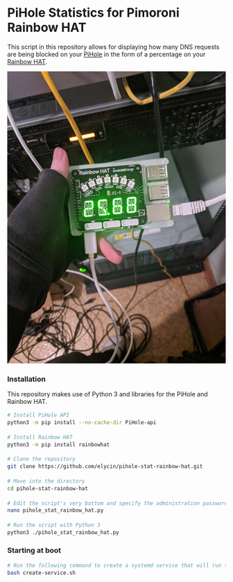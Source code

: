 # PiHole Statistics for Pimoroni Rainbow HAT
This script in this repository allows for displaying how many DNS requests are being blocked on your [PiHole](https://pi-hole.net/) in the form of a percentage on your [Rainbow HAT](https://shop.pimoroni.com/products/rainbow-hat-for-android-things).

![](example.jpg)

### Installation
This repository makes use of Python 3 and libraries for the PiHole and Rainbow HAT.
```bash
# Install PiHole API
python3 -m pip install --no-cache-dir PiHole-api

# Install Rainbow HAT
python3 -m pip install rainbowhat

# Clone the repository
git clone https://github.com/elycin/pihole-stat-rainbow-hat.git

# Move into the directory
cd pihole-stat-rainbow-hat

# Edit the script's very bottom and specify the administration password.
nano pihole_stat_rainbow_hat.py

# Run the script with Python 3
python3 ./pihole_stat_rainbow_hat.py
```

### Starting at boot
```bash
# Run the following command to create a systemd service that will run the script at boot time.
bash create-service.sh
```
